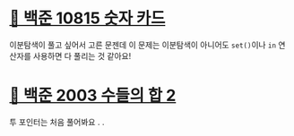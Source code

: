 # [🔗 백준 10815 숫자 카드](https://www.acmicpc.net/problem/10815)

이분탐색이 풀고 싶어서 고른 문젠데 이 문제는 이분탐색이 아니어도 `set()`이나 `in` 연산자를 사용하면 다 풀리는 것 같아요!

# [🔗 백준 2003 수들의 합 2](https://www.acmicpc.net/problem/2003)

투 포인터는 처음 풀어봐요 . .